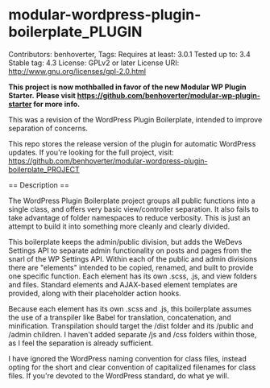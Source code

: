# modular-wordpress-plugin-boilerplate_PLUGIN
Contributors: benhoverter,
Tags:
Requires at least: 3.0.1
Tested up to: 3.4
Stable tag: 4.3
License: GPLv2 or later
License URI: http://www.gnu.org/licenses/gpl-2.0.html

**This project is now mothballed in favor of the new Modular WP Plugin Starter.**
**Please visit https://github.com/benhoverter/modular-wp-plugin-starter for more info.**

This was a revision of the WordPress Plugin Boilerplate, intended to improve separation of concerns.

This repo stores the release version of the plugin for automatic WordPress updates.  If you're looking for the full project, visit:
https://github.com/benhoverter/modular-wordpress-plugin-boilerplate_PROJECT

== Description ==

The WordPress Plugin Boilerplate project groups all public functions into a single class, and offers very basic
view/controller separation.  It also fails to take advantage of folder namespaces to reduce verbosity.  This is just an attempt to build it into something more cleanly and clearly divided.

This boilerplate keeps the admin/public division, but adds the WeDevs Settings API to separate admin functionality on posts and pages from the snarl of the WP Settings API.  Within each of the public and admin divisions there are "elements" intended to be copied, renamed, and built to provide one specific function.  Each element has its own .scss, .js, and view folders and files.  Standard elements and AJAX-based element templates are provided, along with their placeholder action hooks.

Because each element has its own .scss and .js, this boilerplate assumes the use of a transpiler like Babel for translation, concatenation, and minification.  Transpilation should target the /dist folder and its /public and /admin children.  I haven't added separate /js and /css folders within those, as I feel the separation is already sufficient.

I have ignored the WordPress naming convention for class files, instead opting for the short and clear convention of capitalized filenames for class files.  If you're devoted to the WordPress standard, do what ye will.
